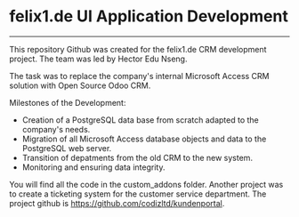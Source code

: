 # felix1.de UI Application Development
----------------------------------------

This repository Github was created for the felix1.de CRM development project. The team was led by Hector Edu Nseng. 

The task was to replace the company's internal Microsoft Access CRM solution with Open Source Odoo CRM. 

Milestones of the Development:

  - Creation of a PostgreSQL data base from scratch adapted to the company's needs.
  - Migration of all Microsoft Access database objects and data to the PostgreSQL web server.
  - Transition of depatments from the old CRM to the new system.
  - Monitoring and ensuring data integrity.
  
You will find all the code in the custom_addons folder. Another project was to create a ticketing system for the customer service department. The project github is https://github.com/codizltd/kundenportal.


